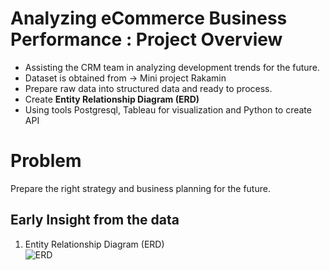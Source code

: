 # Analyzing eCommerce Business Performance : Project Overview
- Assisting the CRM team in analyzing development trends for the future.
- Dataset is obtained from 
-> Mini project Rakamin
- Prepare raw data into structured data and ready to process.
- Create **Entity Relationship Diagram (ERD)**
-   Using tools Postgresql, Tableau for visualization and Python to create API

# Problem 
Prepare the right strategy and business planning for the future.
## Early Insight from the data
1. Entity Relationship Diagram (ERD)<br>
![ERD](https://github.com/NurulIlahiHusnah/Posgre_to_python/assets/125198828/ed26a39a-c9a1-4d36-b7c1-e057c7e22bcf)
